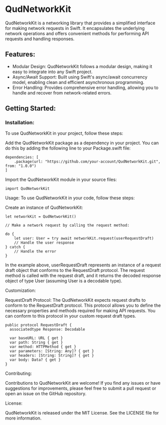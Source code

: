 # QudNetworkKit

QudNetworkKit is a networking library that provides a simplified interface for making network requests in Swift. It encapsulates the underlying network operations and offers convenient methods for performing API requests and handling responses.

## Features:
- Modular Design: QudNetworkKit follows a modular design, making it easy to integrate into any Swift project.
- Async/Await Support: Built using Swift's async/await concurrency model, enabling clean and efficient asynchronous programming.
- Error Handling: Provides comprehensive error handling, allowing you to handle and recover from network-related errors.

## Getting Started:

### Installation:
To use QudNetworkKit in your project, follow these steps:

Add the QudNetworkKit package as a dependency in your project. You can do this by adding the following line to your Package.swift file:

```
dependencies: [
    .package(url: "https://github.com/your-account/QudNetworkKit.git", from: "1.0.0")
]
```

Import the QudNetworkKit module in your source files:

```
import QudNetworkKit
```

Usage:
To use QudNetworkKit in your code, follow these steps:

Create an instance of QudNetworkKit:
```
let networkKit = QudNetworkKit()

// Make a network request by calling the request method:

do {
    let user: User = try await networkKit.request(userRequestDraft)
    // Handle the user response
} catch {
    // Handle the error
}
```

In the example above, userRequestDraft represents an instance of a request draft object that conforms to the RequestDraft protocol. The request method is called with the request draft, and it returns the decoded response object of type User (assuming User is a decodable type).

Customization:

RequestDraft Protocol:
The QudNetworkKit expects request drafts to conform to the RequestDraft protocol. This protocol allows you to define the necessary properties and methods required for making API requests. You can conform to this protocol in your custom request draft types.
```
public protocol RequestDraft {
  associatedtype Response: Decodable

  var baseURL: URL { get }
  var path: String { get }
  var method: HTTPMethod { get }
  var parameters: [String: Any]? { get }
  var headers: [String: String]? { get }
  var body: Data? { get }
}
```

Contributing:

Contributions to QudNetworkKit are welcome! If you find any issues or have suggestions for improvements, please feel free to submit a pull request or open an issue on the GitHub repository.

License:

QudNetworkKit is released under the MIT License. See the LICENSE file for more information.

